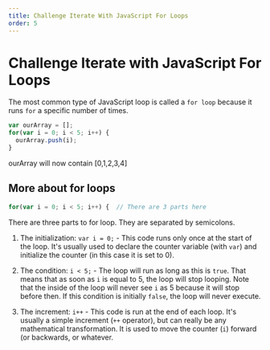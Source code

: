 ```yaml
---
title: Challenge Iterate With JavaScript For Loops
order: 5
---
```

# Challenge Iterate with JavaScript For Loops

The most common type of JavaScript loop is called a `for loop` because it runs `for` a specific number of times.

```javascript
var ourArray = [];
for(var i = 0; i < 5; i++) {
  ourArray.push(i);
}
```

ourArray will now contain [0,1,2,3,4]

## More about for loops

```javascript
for(var i = 0; i < 5; i++) {  // There are 3 parts here
```

There are three parts to for loop. They are separated by semicolons.

1. The initialization: `var i = 0;` - This code runs only once at the start of the loop. It's usually used to declare the counter variable (with `var`) and initialize the counter (in this case it is set to 0).

2. The condition: `i < 5;` - The loop will run as long as this is `true`. That means that as soon as `i` is equal to 5, the loop will stop looping. Note that the inside of the loop will never see `i` as 5 because it will stop before then. If this condition is initially `false`, the loop will never execute.

3. The increment: `i++` - This code is run at the end of each loop. It's usually a simple increment (`++` operator), but can really be any mathematical transformation. It is used to move the counter (`i`) forward (or backwards, or whatever.
